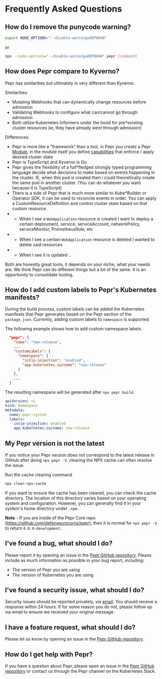 # Frequently Asked Questions


## How do I remove the punycode warning?

```bash
export NODE_OPTIONS="--disable-warning=DEP0040"
```

or 

```bash
npx --node-options="--disable-warning=DEP0040" pepr [command]
```

## How does Pepr compare to Kyverno?

Pepr has similarities but ultimately is very different than Kyverno.

Similarities:
* Mutating Webhooks that can dynamically change resources before admission
* Validating Webhooks to configure what can/cannot go through admission
* Both utilize Kubernetes Informers under the hood for pre*existing cluster resources (ie, they have already went through admission)

Differences:
* Pepr is more like a "framework" than a tool, in Pepr you create a Pepr [Module](https://docs.pepr.dev/main/user*guide/pepr*modules/), in the module itself you define [capabilities](https://docs.pepr.dev/main/user*guide/capabilities/) that enforce / apply desired cluster state
* Pepr is TypeScript and Kyverno is Go
* Pepr gives the flexibility of a full*fledged strongly typed programming language decide what decisions to make based on events happening in the cluster. IE, when this pod is created then i could theoretically create the same pod in another cluster. (You can do whatever you want because it is TypeScript)
* There is a side of Pepr that is much more similar to Kube*Builder or Operator SDK, it can be used to reconcile events in order. You can apply a CustomResourceDefinition and control cluster state based on that custom resource.
* * When I see a `WebApplication` resource is created I want to deploy a certain deployment, service, serviceAccount, networkPolicy, serviceMonitor, PrometheusRule, etc
* * When I see a certain `WebApplication` resource is deleted I wanted to delete said resources
* * When I see it is updated ..


Both are honestly great tools, it depends on your niche, what your needs are. We think Pepr can do different things but a lot of the same. It is an opportunity to consolidate tooling.

## How do I add custom labels to Pepr's Kubernetes manifests?

During the build process, custom labels can be added the Kubernetes manifests that Pepr generates based on the Pepr section of the `package.json`. Currently, adding custom labels to `namespace` is supported.  

The following example shows how to add custom namespace labels.  

```json
  "pepr": {
    "name": "new-release",
    ...
    "customLabels": {
      "namespace": {
        "istio-injection": "enabled",
        "app.kubernetes.io/name": "new-release"
      }
    },
    ...
  }
```

The resulting namespace will be generated after `npx pepr build`.  

```yaml
apiVersion: v1
kind: Namespace
metadata:
  name: pepr-system
  labels:
    istio-injection: enabled
    app.kubernetes.io/name: new-release
```

## My Pepr version is not the latest

If you notice your Pepr version does not correspond to the latest release in GitHub after doing `npx pepr -V`, clearing the NPX cache can often resolve the issue.

Run the cache clearing command

```bash
npx clear-npx-cache
```

If you want to ensure the cache has been cleared, you can check the cache directory. The location of this directory varies based on your operating system and configuration. However, you can generally find it in your system's home directory under `.npm`.

**Note** - If you are inside of the Pepr Core repo (https://github.com/defenseunicorns/pepr), then it is normal for `npx pepr -V` to return `0.0.0-development`.  

## I've found a bug, what should I do?

Please report it by opening an issue in the [Pepr GitHub repository](https://github.com/defenseunicorns/pepr/issues). Please include as much information as possible in your bug report, including:

* The version of Pepr you are using
* The version of Kubernetes you are using

## I've found a security issue, what should I do?

Security issues should be reported privately, via [email](mailto:pepr@defenseunicorns.com). You should receive a response within 24 hours. If for some reason you do not, please follow up via email to ensure we received your original message.

## I have a feature request, what should I do?

Please let us know by opening an issue in the [Pepr GitHub repository](https://github.com/defenseunicorns/pepr/issues).

## How do I get help with Pepr?

If you have a question about Pepr, please open an issue in the [Pepr GitHub repository](https://github.com/defenseunicorns/pepr/issues) or contact us through the Pepr channel on the Kubernetes Slack.
